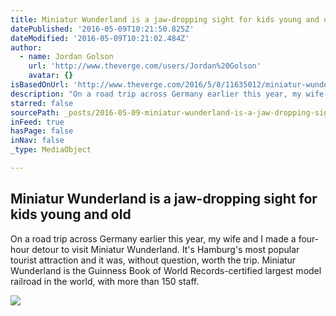 ```yaml
---
title: Miniatur Wunderland is a jaw-dropping sight for kids young and old
datePublished: '2016-05-09T10:21:50.825Z'
dateModified: '2016-05-09T10:21:02.484Z'
author:
  - name: Jordan Golson
    url: 'http://www.theverge.com/users/Jordan%20Golson'
    avatar: {}
isBasedOnUrl: 'http://www.theverge.com/2016/5/8/11635012/miniatur-wunderland-model-railway-hamburg-germany'
description: "On a road trip across Germany earlier this year, my wife and I made a four-hour detour to visit Miniatur Wunderland. It's Hamburg's most popular tourist attraction and it was, without question, worth the trip. Miniatur Wunderland is the Guinness Book of World Records-certified largest model railroad in the world, with more than 150 staff."
starred: false
sourcePath: _posts/2016-05-09-miniatur-wunderland-is-a-jaw-dropping-sight-for-kids-young-a.md
inFeed: true
hasPage: false
inNav: false
_type: MediaObject

---
```

<article style=""><h1>Miniatur Wunderland is a jaw-dropping sight for kids young and old</h1><p>On a road trip across Germany earlier this year, my wife and I made a four-hour detour to visit Miniatur Wunderland. It's Hamburg's most popular tourist attraction and it was, without question, worth the trip. Miniatur Wunderland is the Guinness Book of World Records-certified largest model railroad in the world, with more than 150 staff.</p><img src="https://cdn3.vox-cdn.com/thumbor/T7BIhWOd9TfKWoQU1sZUCK-AXqI=/0x204:2039x1351/1600x900/cdn0.vox-cdn.com/uploads/chorus_image/image/49546383/DSC_4052-marked.0.0.jpg" /></article>